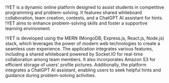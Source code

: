 !YET is a dynamic online platform designed to assist students in competitive programming and problem-solving. It features shared whiteboard collaboration, team creation, contests, and a ChatGPT AI assistant for hints. !YET aims to enhance problem-solving skills and foster a supportive learning environment.

!YET is developed using the MERN (MongoDB, Express.js, React.js, Node.js) stack, which leverages the power of modern web technologies to create a seamless user experience. The application integrates various features, including a shared whiteboard powered by Socket.IO for real-time collaboration among team members. It also incorporates Amazon S3 for efficient storage of users' profile pictures. Additionally, the platform integrates a ChatGPT AI assistant, enabling users to seek helpful hints and guidance during problem-solving activities.
